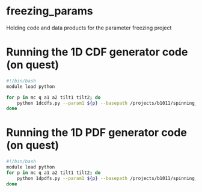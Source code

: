 # freezing_params
Holding code and data products for the parameter freezing project

# Running the 1D CDF generator code (on quest)
```bash
#!/bin/bash
module load python

for p in mc q a1 a2 tilt1 tilt2; do
    python 1dcdfs.py --param1 ${p} --basepath /projects/b1011/spinning_runs/freezingparams_20160402
done
```

# Running the 1D PDF generator code (on quest)
```bash
#!/bin/bash
module load python
for p in mc q a1 a2 tilt1 tilt2; do
    python 1dpdfs.py --param1 ${p} --basepath /projects/b1011/spinning_runs/freezingparams_20160402
done
```
